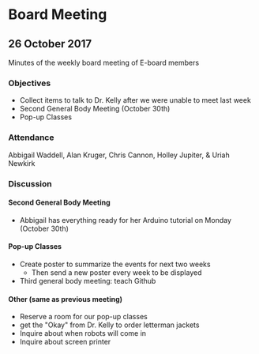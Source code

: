 # Board Meeting
## 26 October 2017

Minutes of the weekly board meeting of E-board members

### Objectives
* Collect items to talk to Dr. Kelly after we were unable to meet last week
* Second General Body Meeting (October 30th)
* Pop-up Classes

### Attendance
Abbigail Waddell, Alan Kruger, Chris Cannon, Holley Jupiter, & Uriah Newkirk

### Discussion
#### Second General Body Meeting
* Abbigail has everything ready for her Arduino tutorial on Monday (October 30th)

#### Pop-up Classes
* Create poster to summarize the events for next two weeks
  * Then send a new poster every week to be displayed 
* Third general body meeting: teach Github

#### Other (same as previous meeting)
* Reserve a room for our pop-up classes
* get the "Okay" from Dr. Kelly to order letterman jackets
* Inquire about when robots will come in
* Inquire about screen printer
